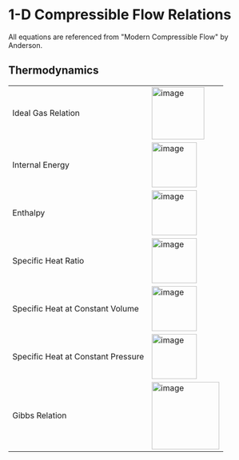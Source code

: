 # 1-D Compressible Flow Relations 

All equations are referenced from "Modern Compressible Flow" by Anderson. 

## Thermodynamics

<table>
  <tr>
    <td>Ideal Gas Relation</td>
    <td><img width="105" alt="image" src="https://user-images.githubusercontent.com/68218266/168895744-90e0f05e-be9a-42d4-9f73-d514d7bf400a.png"></td>
  </tr>
  <tr>
    <td>Internal Energy</td>
    <td><img width="90" alt="image" src="https://user-images.githubusercontent.com/68218266/168949847-f01022e8-39f5-40c2-aaee-96f2ebf2d8ed.png"></td>
  </tr>
  <tr>
    <td>Enthalpy</td>
    <td><img width="90" alt="image" src="https://user-images.githubusercontent.com/68218266/168950045-03e1b7e8-67d4-489c-98a2-c3931068cd3f.png"></td>
  </tr>
  <tr>
    <td>Specific Heat Ratio</td>
    <td><img width="90" alt="image" src="https://user-images.githubusercontent.com/68218266/168950357-645641de-da16-436b-bb86-92e5d6d49f01.png"></td>
  </tr>
  <tr>
    <td>Specific Heat at Constant Volume</td>
    <td><img width="90" alt="image" src="https://user-images.githubusercontent.com/68218266/168950418-c04caefb-1bde-46ca-bc1f-16adeeee376c.png"></td>
  </tr>
  <tr>
    <td>Specific Heat at Constant Pressure</td>
    <td><img width="90" alt="image" src="https://user-images.githubusercontent.com/68218266/168950467-fbbee7d6-9ca5-4093-99d9-3daf40595e16.png"></td>
  </tr>
  <tr>
    <td>Gibbs Relation</td> 
    <td><img width="135" alt="image" src="https://user-images.githubusercontent.com/68218266/168951082-74b0e98e-30b9-4003-8e80-1e7af239eb09.png"></td>
  </tr>
 </table> 






